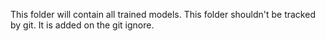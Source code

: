 This folder will contain all trained models.
This folder shouldn't be tracked by git. It is added on the git ignore.
